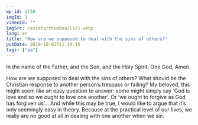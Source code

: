 ```yaml
---
wp_id: 1738
imgId: 1
videoId: ""
imgSrc: /assets/thumbnails/1.webp
lang: en
title: "How are we supposed to deal with the sins of others?"
pubDate: 2019-10-02T11:10:15
tags: ["aa"]
---
```


<!-- page: 6 -->

<p>In the name of the Father, and the Son, and the Holy Spirit, One God, Amen.</p>
<p>How are we supposed to deal with the sins of others? What should be the Christian response to another person’s trespass or failing? My beloved, this might seem like an easy question to answer: some might simply say ‘God is love and so we ought to love one another’. Or ‘we ought to forgive as God has forgiven us’… And while this may be true, I would like to argue that it’s only seemingly easy in theory. Because at the practical level of our lives, we really are no good at all in dealing with one another when we sin.</p>
